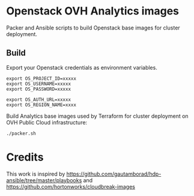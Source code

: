 # Openstack OVH Analytics images

Packer and Ansible scripts to build Openstack base images for cluster deployment.


## Build

Export your Openstack credentials as environment variables.

```
export OS_PROJECT_ID=xxxxx
export OS_USERNAME=xxxxx
export OS_PASSWORD=xxxxx

export OS_AUTH_URL=xxxxx
export OS_REGION_NAME=xxxx
```

Build Analytics base images used by Terraform for cluster deployment on OVH
Public Cloud infrastructure:

```./packer.sh```


# Credits

This work is inspired by https://github.com/gautamborad/hdp-ansible/tree/master/playbooks and https://github.com/hortonworks/cloudbreak-images